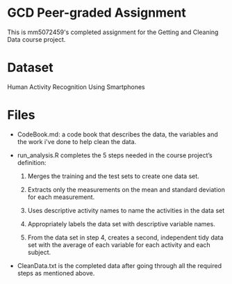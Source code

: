 # GCD Peer-graded Assignment
This is mm5072459's completed assignment for the Getting and Cleaning Data course project.

# Dataset
Human Activity Recognition Using Smartphones

# Files
- CodeBook.md: a code book that describes the data, the variables and the work i've done to help clean the data.

- run_analysis.R completes the 5 steps needed in the course project’s definition:
 
    1. Merges the training and the test sets to create one data set.
 
    2. Extracts only the measurements on the mean and standard deviation for each measurement.
 
    3. Uses descriptive activity names to name the activities in the data set
 
    4. Appropriately labels the data set with descriptive variable names.
 
    5. From the data set in step 4, creates a second, independent tidy data set with the average of each variable for each activity and each subject.

- CleanData.txt is the completed data after going through all the required steps as mentioned above.
